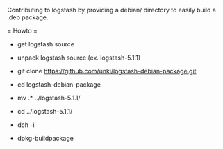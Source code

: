 Contributing to logstash by providing a debian/ directory to easily build a .deb package.

= Howto =

  * get logstash source

  * unpack logstash source (ex. logstash-5.1.1)

  * git clone https://github.com/unki/logstash-debian-package.git

  * cd logstash-debian-package

  * mv .\* ../logstash-5.1.1/

  * cd ../logstash-5.1.1/

  * dch -i

  * dpkg-buildpackage
